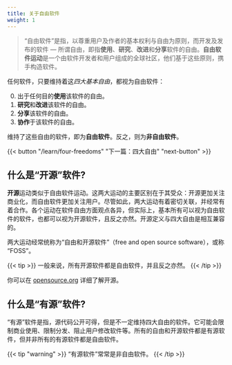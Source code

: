 ```yaml
---
title: 关于自由软件
weight: 1
---
```


> “自由软件”是指，以尊重用户及作者的基本权利与自由为原则，而开发及发布的软件 &mdash;
> 所谓自由，即指**使用**、**研究**、**改进**和**分享**软件的自由。<wbr/>
> **自由软件运动**是一个由软件开发者和用户组成的全球社区，他们基于这些原则，携手构造软件。

任何软件，只要维持着这*四大基本自由*，都视为自由软件：

<ol start="0">
  <li>
    出于任何目的<strong>使用</strong>该软件的自由。
  </li>
  <li>
    <strong>研究</strong>和<strong>改进</strong>该软件的自由。
  </li>
  <li>
    <strong>分享</strong>该软件的自由。
  </li>
  <li>
    <strong>协作</strong>于该软件的自由。
  </li>
</ol>

维持了这些自由的软件，即为**自由软件**。反之，则为**非自由软件**。

{{< button "/learn/four-freedoms" "下一篇：四大自由" "next-button" >}}

## 什么是“开源”软件?

**开源**运动类似于自由软件运动。这两大运动的主要区别在于其受众：开源更加关注商业化，而自由软件更加关注用户。尽管如此，两大运动有着密切关联，并经常有着合作。各个运动在软件自由方面观点各异，但实际上，基本所有可以视为自由软件的软件，也都可以视为开源软件，且反之亦然。开源定义与四大自由是相互兼容的。

两大运动经常统称为“自由和开源软件”（free and open source software），或称 “FOSS”。

{{< tip >}}
一般来说，所有开源软件都是自由软件，并且反之亦然。
{{< /tip >}}

你可以在 [opensource.org](https://opensource.org/) 详细了解开源。

## 什么是“有源”软件?

“有源”软件是指，源代码公开可得，但是不一定维持四大自由的软件。它可能会限制商业使用、限制分发、阻止用户修改软件等。所有的自由和开源软件都是有源软件，但并非所有的有源软件都是自由软件。

{{< tip "warning" >}}
“有源软件”常常是非自由软件。
{{< /tip >}}

